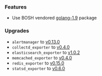 ### Features

* Use BOSH vendored [golang-1.9](https://github.com/bosh-packages/golang-release) package

### Upgrades

* `alertmanager` to [v0.13.0](https://github.com/prometheus/alertmanager/releases/tag/v0.13.0)
* `collectd_exporter` to [v0.4.0](https://github.com/prometheus/collectd_exporter/releases/tag/v0.4.0)
* `elasticsearch_exporter` to [v1.0.2](https://github.com/justwatchcom/elasticsearch_exporter/releases/tag/v1.0.2)
* `memcached_exporter` to [v0.4.0](https://github.com/prometheus/memcached_exporter/releases/tag/v0.4.0)
* `redis_exporter` to [v0.15.0](https://github.com/oliver006/redis_exporter/releases/tag/v0.15.0)
* `statsd_exporter` to [v0.6.0](https://github.com/prometheus/statsd_exporter/releases/tag/v0.6.0)
